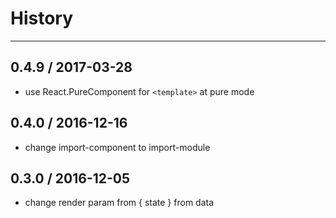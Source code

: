 # History
----

## 0.4.9 / 2017-03-28

- use React.PureComponent for `<template>` at pure mode

## 0.4.0 / 2016-12-16

- change import-component to import-module

## 0.3.0 / 2016-12-05

- change render param from { state } from data